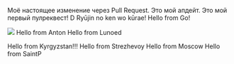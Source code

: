 Моё настоящее изменение через Pull Request.
Это мой апдейт.
Это мой первый пулреквест!
D
Ryūjin no ken wo kūrae!
Hello from Go!

![](https://komarev.com/ghpvc/?username=hexlet-components)
Hello from Anton
Hello from Lunoed

Hello from Kyrgyzstan!!!
Hello from Strezhevoy
Hello from Moscow
Hello from SaintP
